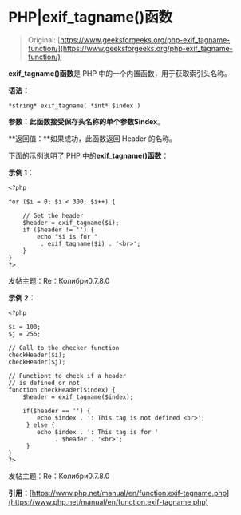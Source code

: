 # PHP|exif_tagname()函数

> Original: [https://www.geeksforgeeks.org/php-exif_tagname-function/](https://www.geeksforgeeks.org/php-exif_tagname-function/)

**exif_tagname()函数**是 PHP 中的一个内置函数，用于获取索引头名称。

**语法：**

```
*string* exif_tagname( *int* $index )
```

**参数：**此函数接受保存头名称的单个参数**$index**。

**返回值：**如果成功，此函数返回 Header 的名称。

下面的示例说明了 PHP 中的**exif_tagname()函数**：

**示例 1：**

```
<?php

for ($i = 0; $i < 300; $i++) {

    // Get the header
    $header = exif_tagname($i);
    if ($header != '') {
        echo "$i is for "
         . exif_tagname($i) . '<br>';
    }
}
?>
```

发帖主题：Re：Колибри0.7.8.0

**示例 2：**

```
<?php

$i = 100;
$j = 256;

// Call to the checker function
checkHeader($i);
checkHeader($j);

// Functiont to check if a header
// is defined or not
function checkHeader($index) {
    $header = exif_tagname($index);

    if($header == '') {
        echo $index . ': This tag is not defined <br>';
     } else {
        echo $index . ': This tag is for '
             . $header . '<br>';
     }
}
?>
```

发帖主题：Re：Колибри0.7.8.0

**引用：**[https://www.php.net/manual/en/function.exif-tagname.php](https://www.php.net/manual/en/function.exif-tagname.php)
